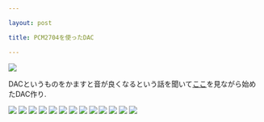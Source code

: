```yaml
---

layout: post

title: PCM2704を使ったDAC

---
```


<img src="https://gakuseishitsu.github.io/images/pcm2704/dac1.jpg">

DACというものをかますと音が良くなるという話を聞いて<a href="http://www.op316.com/tubes/lpcd/aki-dac.htm">ここ</a>を見ながら始めたDAC作り.  

<img src="https://gakuseishitsu.github.io/images/pcm2704/dac2.jpg">
<img src="https://gakuseishitsu.github.io/images/pcm2704/dac3.jpg">
<img src="https://gakuseishitsu.github.io/images/pcm2704/dac4.jpg">
<img src="https://gakuseishitsu.github.io/images/pcm2704/dac5.jpg">
<img src="https://gakuseishitsu.github.io/images/pcm2704/dac6.jpg">
<img src="https://gakuseishitsu.github.io/images/pcm2704/dac7.jpg">
<img src="https://gakuseishitsu.github.io/images/pcm2704/dac8.jpg">
<img src="https://gakuseishitsu.github.io/images/pcm2704/dac9.jpg">
<img src="https://gakuseishitsu.github.io/images/pcm2704/dac10.jpg">
<img src="https://gakuseishitsu.github.io/images/pcm2704/dac11.jpg">
<img src="https://gakuseishitsu.github.io/images/pcm2704/dac12.jpg">
<img src="https://gakuseishitsu.github.io/images/pcm2704/dac13.jpg">
<img src="https://gakuseishitsu.github.io/images/pcm2704/dac14.jpg">
